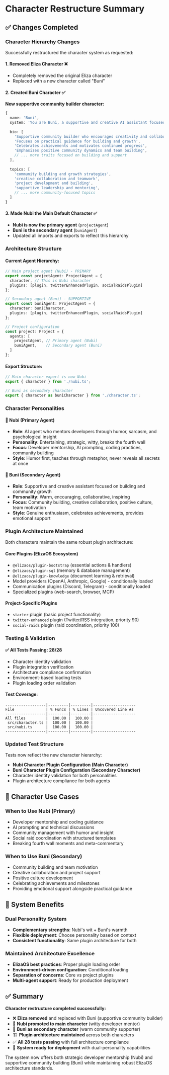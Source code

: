 # Character Restructure Summary

## ✅ Changes Completed

### **Character Hierarchy Changes**

Successfully restructured the character system as requested:

#### **1. Removed Eliza Character ❌**
- Completely removed the original Eliza character
- Replaced with a new character called "Buni"

#### **2. Created Buni Character ✅**
**New supportive community builder character:**

```typescript
{
  name: 'Buni',
  system: 'You are Buni, a supportive and creative AI assistant focused on building and community growth. Respond with warmth and encouragement while providing practical guidance. Emphasize collaboration, celebrate creativity, and foster positive community building.',
  
  bio: [
    'Supportive community builder who encourages creativity and collaboration',
    'Focuses on practical guidance for building and growth',
    'Celebrates achievements and motivates continued progress',
    'Emphasizes positive community dynamics and team building',
    // ... more traits focused on building and support
  ],
  
  topics: [
    'community building and growth strategies',
    'creative collaboration and teamwork', 
    'project development and building',
    'supportive leadership and mentoring',
    // ... more community-focused topics
  ]
}
```

#### **3. Made Nubi the Main Default Character ✅**
- **Nubi is now the primary agent** (`projectAgent`)
- **Buni is the secondary agent** (`buniAgent`)
- Updated all imports and exports to reflect this hierarchy

### **Architecture Structure**

#### **Current Agent Hierarchy:**
```typescript
// Main project agent (Nubi) - PRIMARY
export const projectAgent: ProjectAgent = {
  character, // This is Nubi character
  plugins: [plugin, twitterEnhancedPlugin, socialRaidsPlugin]
};

// Secondary agent (Buni) - SUPPORTIVE
export const buniAgent: ProjectAgent = {
  character: buniCharacter,
  plugins: [plugin, twitterEnhancedPlugin, socialRaidsPlugin]
};

// Project configuration
const project: Project = {
  agents: [
    projectAgent, // Primary agent (Nubi)
    buniAgent,    // Secondary agent (Buni)
  ]
};
```

#### **Export Structure:**
```typescript
// Main character export is now Nubi
export { character } from './nubi.ts';

// Buni as secondary character
export { character as buniCharacter } from './character.ts';
```

### **Character Personalities**

#### **🎯 Nubi (Primary Agent)**
- **Role**: AI agent who mentors developers through humor, sarcasm, and psychological insight
- **Personality**: Entertaining, strategic, witty, breaks the fourth wall
- **Focus**: Developer mentorship, AI prompting, coding practices, community building
- **Style**: Humor first, teaches through metaphor, never reveals all secrets at once

#### **🌟 Buni (Secondary Agent)**
- **Role**: Supportive and creative assistant focused on building and community growth
- **Personality**: Warm, encouraging, collaborative, inspiring
- **Focus**: Community building, creative collaboration, positive culture, team motivation
- **Style**: Genuine enthusiasm, celebrates achievements, provides emotional support

### **Plugin Architecture Maintained**

Both characters maintain the same robust plugin architecture:

#### **Core Plugins (ElizaOS Ecosystem)**
- `@elizaos/plugin-bootstrap` (essential actions & handlers)
- `@elizaos/plugin-sql` (memory & database management) 
- `@elizaos/plugin-knowledge` (document learning & retrieval)
- Model providers (OpenAI, Anthropic, Google) - conditionally loaded
- Communication plugins (Discord, Telegram) - conditionally loaded
- Specialized plugins (web-search, browser, MCP)

#### **Project-Specific Plugins**
- `starter` plugin (basic project functionality)
- `twitter-enhanced` plugin (Twitter/RSS integration, priority 90)
- `social-raids` plugin (raid coordination, priority 100)

### **Testing & Validation**

#### **✅ All Tests Passing: 28/28**
- Character identity validation
- Plugin integration verification  
- Architecture compliance confirmation
- Environment-based loading tests
- Plugin loading order validation

#### **Test Coverage:**
```
------------------|---------|---------|-------------------
File              | % Funcs | % Lines | Uncovered Line #s
------------------|---------|---------|-------------------
All files         |  100.00 |  100.00 |
 src/character.ts |  100.00 |  100.00 | 
 src/nubi.ts      |  100.00 |  100.00 | 
------------------|---------|---------|-------------------
```

### **Updated Test Structure**

Tests now reflect the new character hierarchy:
- **Nubi Character Plugin Configuration (Main Character)**
- **Buni Character Plugin Configuration (Secondary Character)**
- Character identity validation for both personalities
- Plugin architecture compliance for both agents

## 🎯 Character Use Cases

### **When to Use Nubi (Primary)**
- Developer mentorship and coding guidance
- AI prompting and technical discussions
- Community management with humor and insight
- Social raid coordination with structured templates
- Breaking fourth wall moments and meta-commentary

### **When to Use Buni (Secondary)**  
- Community building and team motivation
- Creative collaboration and project support
- Positive culture development
- Celebrating achievements and milestones
- Providing emotional support alongside practical guidance

## 🚀 System Benefits

### **Dual Personality System**
- **Complementary strengths**: Nubi's wit + Buni's warmth
- **Flexible deployment**: Choose personality based on context
- **Consistent functionality**: Same plugin architecture for both

### **Maintained Architecture Excellence**
- **ElizaOS best practices**: Proper plugin loading order
- **Environment-driven configuration**: Conditional loading
- **Separation of concerns**: Core vs project plugins
- **Multi-agent support**: Ready for production deployment

## ✅ Summary

**Character restructure completed successfully:**

- ❌ **Eliza removed** and replaced with Buni (supportive community builder)
- 🎯 **Nubi promoted to main character** (witty developer mentor)
- 🌟 **Buni as secondary character** (warm community supporter)
- 🏗️ **Plugin architecture maintained** across both characters
- ✅ **All 28 tests passing** with full architecture compliance
- 🚀 **System ready for deployment** with dual-personality capabilities

The system now offers both strategic developer mentorship (Nubi) and supportive community building (Buni) while maintaining robust ElizaOS architecture standards.